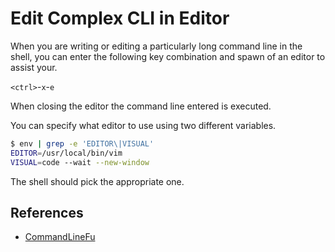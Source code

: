 # Edit Complex CLI in Editor

When you are writing or editing a particularly long command line in the shell, you can enter the following key combination and spawn of an editor to assist your.

`<ctrl>`-`x`-`e`

When closing the editor the command line entered is executed.

You can specify what editor to use using two different variables.

```bash
$ env | grep -e 'EDITOR\|VISUAL'
EDITOR=/usr/local/bin/vim
VISUAL=code --wait --new-window
```

The shell should pick the appropriate one.

## References

- [CommandLineFu](https://www.commandlinefu.com/commands/view/1446/rapidly-invoke-an-editor-to-write-a-long-complex-or-tricky-command)
